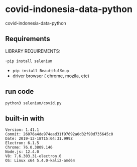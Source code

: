 # covid-indonesia-data-python

covid-indonesia-data-python

## Requirements

LIBRARY REQUIREMENTS:

-`pip install selenium`

- `pip install BeautifulSoup`
- driver browser ( chrome, mozila, etc)

## run code

```
python3 selenium/covid.py
```

## built-in with

```
Version: 1.41.1
Commit: 26076a4de974ead31f97692a0d32f90d735645c0
Date: 2019-12-18T15:04:31.999Z
Electron: 6.1.5
Chrome: 76.0.3809.146
Node.js: 12.4.0
V8: 7.6.303.31-electron.0
OS: Linux x64 5.4.0-kali2-amd64
```

